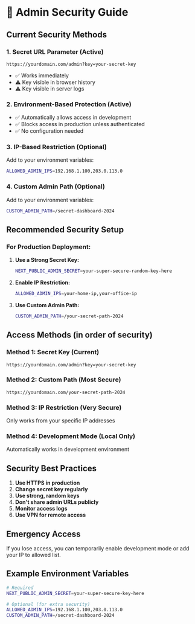 # 🔐 Admin Security Guide

## **Current Security Methods**

### **1. Secret URL Parameter (Active)**
```
https://yourdomain.com/admin?key=your-secret-key
```
- ✅ Works immediately
- ⚠️ Key visible in browser history
- ⚠️ Key visible in server logs

### **2. Environment-Based Protection (Active)**
- ✅ Automatically allows access in development
- ✅ Blocks access in production unless authenticated
- ✅ No configuration needed

### **3. IP-Based Restriction (Optional)**
Add to your environment variables:
```bash
ALLOWED_ADMIN_IPS=192.168.1.100,203.0.113.0
```

### **4. Custom Admin Path (Optional)**
Add to your environment variables:
```bash
CUSTOM_ADMIN_PATH=/secret-dashboard-2024
```

## **Recommended Security Setup**

### **For Production Deployment:**

1. **Use a Strong Secret Key:**
   ```bash
   NEXT_PUBLIC_ADMIN_SECRET=your-super-secure-random-key-here
   ```

2. **Enable IP Restriction:**
   ```bash
   ALLOWED_ADMIN_IPS=your-home-ip,your-office-ip
   ```

3. **Use Custom Admin Path:**
   ```bash
   CUSTOM_ADMIN_PATH=/your-secret-path-2024
   ```

## **Access Methods (in order of security)**

### **Method 1: Secret Key (Current)**
```
https://yourdomain.com/admin?key=your-secret-key
```

### **Method 2: Custom Path (Most Secure)**
```
https://yourdomain.com/your-secret-path-2024
```

### **Method 3: IP Restriction (Very Secure)**
Only works from your specific IP addresses

### **Method 4: Development Mode (Local Only)**
Automatically works in development environment

## **Security Best Practices**

1. **Use HTTPS in production**
2. **Change secret key regularly**
3. **Use strong, random keys**
4. **Don't share admin URLs publicly**
5. **Monitor access logs**
6. **Use VPN for remote access**

## **Emergency Access**

If you lose access, you can temporarily enable development mode or add your IP to allowed list.

## **Example Environment Variables**

```bash
# Required
NEXT_PUBLIC_ADMIN_SECRET=your-super-secure-key-here

# Optional (for extra security)
ALLOWED_ADMIN_IPS=192.168.1.100,203.0.113.0
CUSTOM_ADMIN_PATH=/secret-dashboard-2024
```
